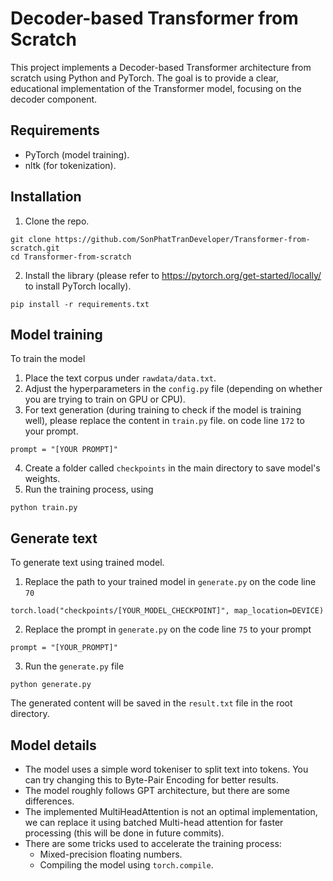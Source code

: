 # Decoder-based Transformer from Scratch

This project implements a Decoder-based Transformer architecture from scratch using Python and PyTorch. The goal is to provide a clear, educational implementation of the Transformer model, focusing on the decoder component.

## Requirements

- PyTorch (model training).
- nltk (for tokenization).

## Installation

1) Clone the repo.
```
git clone https://github.com/SonPhatTranDeveloper/Transformer-from-scratch.git
cd Transformer-from-scratch
```
2) Install the library (please refer to https://pytorch.org/get-started/locally/ to install PyTorch locally).
```
pip install -r requirements.txt
```

## Model training

To train the model

1) Place the text corpus under ```rawdata/data.txt```.
2) Adjust the hyperparameters in the ```config.py``` file (depending on whether you are trying to train on GPU or CPU).
3) For text generation (during training to check if the model is training well), please replace the content in ```train.py``` file.
on code line ```172``` to your prompt.
```
prompt = "[YOUR PROMPT]"
```
4) Create a folder called ```checkpoints``` in the main directory to save model's weights.
4) Run the training process, using
```
python train.py
```

## Generate text

To generate text using trained model.

1) Replace the path to your trained model in ```generate.py``` on the code line ```70```
```
torch.load("checkpoints/[YOUR_MODEL_CHECKPOINT]", map_location=DEVICE)
```
2) Replace the prompt in ```generate.py``` on the code line ```75``` to your prompt
```
prompt = "[YOUR_PROMPT]"
```
3) Run the ```generate.py``` file
```
python generate.py
```

The generated content will be saved in the ```result.txt``` file in the root directory.

## Model details

- The model uses a simple word tokeniser to split text into tokens. You can try changing this to Byte-Pair Encoding for better results.
- The model roughly follows GPT architecture, but there are some differences.
- The implemented MultiHeadAttention is not an optimal implementation, we can replace it using batched Multi-head attention for faster processing (this will be done in future commits).
- There are some tricks used to accelerate the training process:
  - Mixed-precision floating numbers.
  - Compiling the model using ```torch.compile```.

